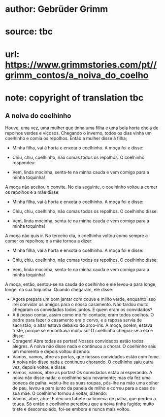 # author: Gebrüder Grimm
# source: tbc
# url: https://www.grimmstories.com/pt//grimm_contos/a_noiva_do_coelho
# note: copyright of translation tbc

## A noiva do coelhinho 

Houve, uma vez, uma mulher que tinha uma filha e uma bela horta cheia de
repolhos verdes e viçosos. Chegando o inverno, todos os dias vinha um
coelhinho e comia os repolhos. Então a mulher disse à filha;
- Minha filha, vai à horta e enxota o coelhinho.
A moça foi e disse:
- Chiu, chiu, coelhinho, não comas todos os repolhos.
O coelhinho respondeu:

- Vem, linda mocinha,
senta-te na minha cauda
e vem comigo para a minha toquinha!

A moça não aceitou o convite. No dia seguinte, o coelhinho voltou a
comer os repolhos e a mãe disse:
- Minha filha, vai à horta e enxota o coelhinho.
A moça foi e disse:
- Chiu, chiu, coelhinho, não comas todos os repolhos.
O coelhinho disse:

- Vem, linda mocinha,
senta-te na minha cauda
e vem comigo para a minha toquinha!

A moça não quis ir. No terceiro dia, o coelhinho voltou como sempre a
comer os repolhos; e a mãe tornou a dizer:
- Minha filha, vai à horta e enxota o coelhinho.
A moça foi e disse:
- Chiu, chiu, coelhinho, não comas todos os repolhos.
O coelhinho disse:

- Vem, linda mocinha,
senta-te na minha cauda
e vem comigo para a minha toquinha!

A moça, então, sentou-se na cauda do coelhinho e ele levou-a para longe,
longe, na sua toquinha. Quando chegaram, ele disse:
- Agora prepara um bom jantar com couve e milho verde, enquanto isso
irei convidar os amigos para o nosso casamento.
Não tardou muito, chegaram os convidados todos juntos.
E quem eram os convidados?
- A ti posso contar, assim como me foi contado; eram todos coelhos. O
padre para fazer o casamento era o corvo, e a raposa servia de
sacristão; o altar estava debaixo do arco-íris.
A moça, porém, estava triste, porque se encontrava muito só! O coelhinho
chegou-se a ela e disse:
- Coragem! Abre todas as portas! Nossos convidados estão todos alegres.
A noiva não disse nada e continuou a chorar. O coelhinho saiu um momento
e depois voltou dizendo:
- Vamos, vamos, abre as portas, que nossos convidados estão com fome.
A noiva não disse nada e continuou chorando. O coelhinho saiu outra vez,
depois voltou e disse:
- Vamos, vamos, abre as portas! Os convidados estão aí esperando.
A noiva não disse nada; o coelhinho saiu novamente; mas ela fez uma
boneca de palha, vestiu-lhe as suas roupas, pôs-lhe na mão uma colher de
pau, levou-a para junto da panela de milho e correu para a casa de sua
mãe.
O coelhinho tornou a voltar, dizendo:
- Vamos, abre, abre!
E deu um tabefe na boneca de palha, que perdeu a touca.
Só então o coelhinho percebeu que a noiva tinha fugido; muito triste e
desconsolado, foi-se embora e nunca mais voltou.
